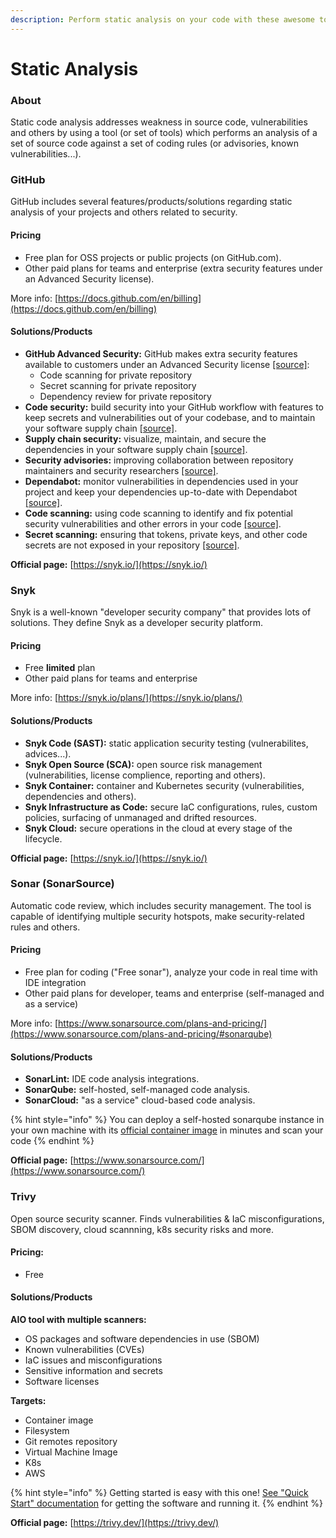 ```yaml
---
description: Perform static analysis on your code with these awesome tools
---
```


# Static Analysis

### About

Static code analysis addresses weakness in source code, vulnerabilities and others by using a tool (or set of tools) which performs an analysis of a set of source code against a set of coding rules (or advisories, known vulnerabilities...).

### GitHub

GitHub includes several features/products/solutions regarding static analysis of your projects and others related to security.

#### Pricing

* Free plan for OSS projects or public projects (on GitHub.com).
* Other paid plans for teams and enterprise (extra security features under an Advanced Security license).

More info: [https://docs.github.com/en/billing](https://docs.github.com/en/billing)

#### Solutions/Products

* **GitHub Advanced Security:** GitHub makes extra security features available to customers under an Advanced Security license [\[source\]](https://docs.github.com/en/get-started/learning-about-github/about-github-advanced-security):
  * Code scanning for private repository
  * Secret scanning for private repository
  * Dependency review for private repository
* **Code security:** build security into your GitHub workflow with features to keep secrets and vulnerabilities out of your codebase, and to maintain your software supply chain [\[source\]](https://docs.github.com/en/code-security).
* **Supply chain security:** visualize, maintain, and secure the dependencies in your software supply chain [\[source\]](https://docs.github.com/en/code-security/supply-chain-security).
* **Security advisories:** improving collaboration between repository maintainers and security researchers [\[source\]](https://docs.github.com/en/code-security/security-advisories).
* **Dependabot:** monitor vulnerabilities in dependencies used in your project and keep your dependencies up-to-date with Dependabot [\[source\]](https://docs.github.com/en/code-security/dependabot).
* **Code scanning:** using code scanning to identify and fix potential security vulnerabilities and other errors in your code [\[source\]](https://docs.github.com/en/code-security/code-scanning).
* **Secret scanning:** ensuring that tokens, private keys, and other code secrets are not exposed in your repository [\[source\]](https://docs.github.com/en/code-security/secret-scanning).

**Official page:** [https://snyk.io/](https://snyk.io/)

### Snyk

Snyk is a well-known "developer security company" that provides lots of solutions. They define Snyk as a developer security platform.

#### Pricing

* Free **limited** plan
* Other paid plans for teams and enterprise

More info: [https://snyk.io/plans/](https://snyk.io/plans/)

#### Solutions/Products

* **Snyk Code (SAST):** static application security testing (vulnerabilites, advices...).
* **Snyk Open Source (SCA):** open source risk management (vulnerabilities, license complience, reporting and others).
* **Snyk Container:** container and Kubernetes security (vulnerabilities, dependencies and others).
* **Snyk Infrastructure as Code:** secure IaC configurations, rules, custom policies, surfacing of unmanaged and drifted resources.
* **Snyk Cloud:** secure operations in the cloud at every stage of the lifecycle.

**Official page:** [https://snyk.io/](https://snyk.io/)

### Sonar (SonarSource)

Automatic code review, which includes security management. The tool is capable of identifying multiple security hotspots, make security-related rules and others.

#### Pricing

* Free plan for coding ("Free sonar"), analyze  your code in real time with IDE integration
* Other paid plans for developer, teams and enterprise (self-managed and as a service)

More info: [https://www.sonarsource.com/plans-and-pricing/](https://www.sonarsource.com/plans-and-pricing/#sonarqube)

#### Solutions/Products

* **SonarLint:** IDE code analysis integrations.
* **SonarQube:** self-hosted, self-managed code analysis.
* **SonarCloud:** "as a service" cloud-based code analysis.

{% hint style="info" %}
You can deploy a self-hosted sonarqube instance in your own machine with its [official container image](https://hub.docker.com/\_/sonarqube/) in minutes and scan your code
{% endhint %}

**Official page:** [https://www.sonarsource.com/](https://www.sonarsource.com/)

### Trivy

Open source security scanner. Finds vulnerabilities & IaC misconfigurations, SBOM discovery, cloud scannning, k8s security risks and more.

#### Pricing:

* Free

#### Solutions/Products

**AIO tool with multiple scanners:**

* OS packages and software dependencies in use (SBOM)
* Known vulnerabilities (CVEs)
* IaC issues and misconfigurations
* Sensitive information and secrets
* Software licenses

**Targets:**

* Container image
* Filesystem
* Git remotes repository
* Virtual Machine Image
* K8s
* AWS

{% hint style="info" %}
Getting started is easy with this one! [See "Quick Start" documentation](https://aquasecurity.github.io/trivy/) for getting the software and running it.
{% endhint %}

**Official page:** [https://trivy.dev/](https://trivy.dev/)



